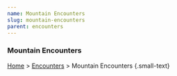 ```yaml
---
name: Mountain Encounters
slug: mountain-encounters
parent: encounters
---
```

### Mountain Encounters
[Home](dm-operations-center) > [Encounters](encounters) > Mountain Encounters {.small-text}

